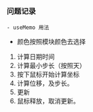### 问题记录
```
- useMemo 用法
```


- 颜色按照模块颜色去选择




1. 计算日期时间
2. 计算最小步长（按照天）
3. 按下鼠标开始计算坐标
4. 计算位移，及步长。
5. 更新
6. 鼠标释放，取消更新。
